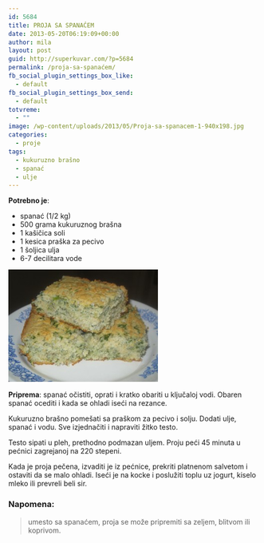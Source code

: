 ```yaml
---
id: 5684
title: PROJA SA SPANAĆEM
date: 2013-05-20T06:19:09+00:00
author: mila
layout: post
guid: http://superkuvar.com/?p=5684
permalink: /proja-sa-spanaćem/
fb_social_plugin_settings_box_like:
  - default
fb_social_plugin_settings_box_send:
  - default
totvreme:
  - ""
image: /wp-content/uploads/2013/05/Proja-sa-spanacem-1-940x198.jpg
categories:
  - proje
tags:
  - kukuruzno brašno
  - spanać
  - ulje
---
```

**Potrebno je**:

  * spanać (1/2 kg)
  * 500 grama kukuruznog brašna
  * 1 kašičica soli
  * 1 kesica praška za pecivo
  * 1 šoljica ulja
  * 6-7 decilitara vode

<img class="alignnone size-medium wp-image-5685" src="/wp-content/uploads/2013/05/Proja-sa-spanacem-1-300x225.jpg" alt="Proja sa spanacem (1)" width="300" height="225" /> 

**Priprema**: spanać očistiti, oprati i kratko obariti u ključaloj vodi. Obaren spanać ocediti i kada se ohladi iseći na rezance.

Kukuruzno brašno pomešati sa praškom za pecivo i solju. Dodati ulje, spanać i vodu. Sve izjednačiti i napraviti žitko testo.

Testo sipati u pleh, prethodno podmazan uljem. Proju peći 45 minuta u pećnici zagrejanoj na 220 stepeni.

Kada je proja pečena, izvaditi je iz pećnice, prekriti platnenom salvetom i ostaviti da se malo ohladi. Iseći je na kocke i poslužiti toplu uz jogurt, kiselo mleko ili prevreli beli sir.

### Napomena:
> umesto sa spanaćem, proja se može pripremiti sa zeljem, blitvom ili koprivom.
